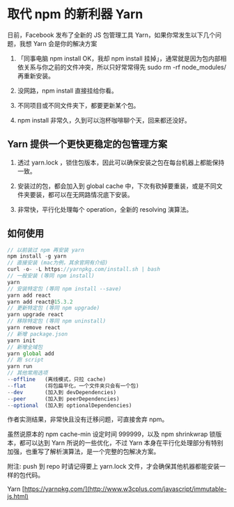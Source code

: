 # 取代 npm 的新利器 Yarn
日前，Facebook 发布了全新的 JS 包管理工具 Yarn，如果你常发生以下几个问题，我想 Yarn 会是你的解决方案

1. 「同事电脑 npm install OK，我却 npm install 挂掉」，通常就是因为包内部相依关系与你之前的文件冲突，所以只好常常得先 sudo rm -rf node_modules/ 再重新安装。

2. 没网路，npm install 直接挂给你看。

3. 不同项目或不同文件夹下，都要更新某个包。

4. npm install 非常久，久到可以泡杯咖啡聊个天，回来都还没好。

## Yarn 提供一个更快更稳定的包管理方案

1. 透过 yarn.lock ，锁住包版本，因此可以确保安装之包在每台机器上都能保持一致。

2. 安装过的包，都会加入到 global cache 中，下次有砍掉要重装，或是不同文件夹要装，都可以在无网路情况底下安装。

3. 非常快，平行化处理每个 operation，全新的 resolving 演算法。

## 如何使用

  ```javascript
// 以前装过 npm 再安装 yarn
npm install -g yarn
// 直接安装 (mac为例，其余官网有介绍)
curl -o- -L https://yarnpkg.com/install.sh | bash
// 一般安装 (等同 npm install)
yarn
// 安装特定包 (等同 npm install --save)
yarn add react         
yarn add react@15.3.2
// 更新特定包 (等同 npm upgrade)
yarn upgrade react
// 移除特定包 (等同 npm uninstall)
yarn remove react
// 新增 package.json
yarn init
// 新增全域包
yarn global add
// 跑 script
yarn run 
// 其他常用选项
--offline   (离线模式，只拉 cache)
--flat      (将包扁平化，一个文件夹只会有一个包)
--dev       (加入到 devDependencies)
--peer      (加入到 peerDependencies)
--optional  (加入到 optionalDependencies)
```

作者实测结果，非常快且没有迁移问题，可直接舍弃 npm。

虽然说原本的 npm cache-min 设定时间 999999，以及 npm shrinkwrap 锁版本，都可以达到 Yarn 所说的一些优化，不过 Yarn 本身在平行化处理部分有特别加强，也重写了解析演算法，是一个完整的包解决方案。

附注: push 到 repo 时请记得要上 yarn.lock 文件，才会确保其他机器都能安装一样的包代码。

Yarn [https://yarnpkg.com/](http://www.w3cplus.com/javascript/immutable-js.html)
